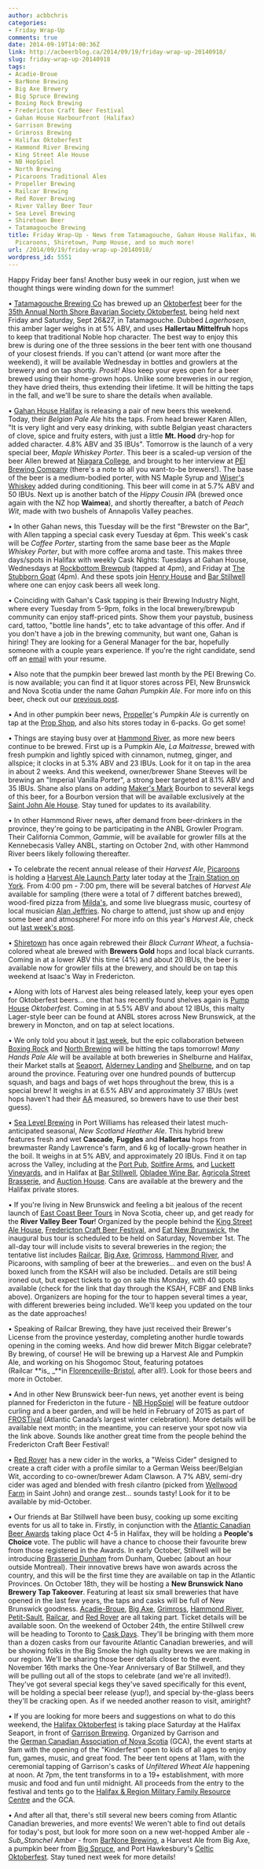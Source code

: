 ```yaml
---
author: acbbchris
categories:
- Friday Wrap-Up
comments: true
date: 2014-09-19T14:00:36Z
link: http://acbeerblog.ca/2014/09/19/friday-wrap-up-20140918/
slug: friday-wrap-up-20140918
tags:
- Acadie-Broue
- BarNone Brewing
- Big Axe Brewery
- Big Spruce Brewing
- Boxing Rock Brewing
- Fredericton Craft Beer Festival
- Gahan House Harbourfront (Halifax)
- Garrison Brewing
- Grimross Brewing
- Halifax Oktoberfest
- Hammond River Brewing
- King Street Ale House
- NB HopSpiel
- North Brewing
- Picaroons Traditional Ales
- Propeller Brewing
- Railcar Brewing
- Red Rover Brewing
- River Valley Beer Tour
- Sea Level Brewing
- Shiretown Beer
- Tatamagouche Brewing
title: Friday Wrap-Up - News from Tatamagouche, Gahan House Halifax, Hammond River,
  Picaroons, Shiretown, Pump House, and so much more!
url: /2014/09/19/friday-wrap-up-20140918/
wordpress_id: 5551
---
```


Happy Friday beer fans! Another busy week in our region, just when we thought things were winding down for the summer!

• [Tatamagouche Brewing Co](http://tatabrew.com/) has brewed up an [Oktoberfest](http://www.bjcp.org/2008styles/style03.php#1b) beer for the [35th Annual North Shore Bavarian Society Oktoberfest](http://nsoktoberfest.ca/), being held next Friday and Saturday, Sept 26&27, in Tatamagouche. Dubbed _Lagerhosen_, this amber lager weighs in at 5% ABV, and uses **Hallertau Mittelfruh** hops to keep that traditional Noble hop character. The best way to enjoy this brew is during one of the three sessions in the beer tent with one thousand of your closest friends. If you can't attend (or want more after the weekend), it will be available Wednesday in bottles and growlers at the brewery and on tap shortly. _Prosit!_ Also keep your eyes open for a beer brewed using their home-grown hops. Unlike some breweries in our region, they have dried theirs, thus extending their lifetime. It will be hitting the taps in the fall, and we'll be sure to share the details when available.

• [Gahan House Halifax](http://halifax.gahan.ca/) is releasing a pair of new beers this weekend. Today, their _Belgian Pale Ale_ hits the taps. From head brewer Karen Allen, "It is very light and very easy drinking, with subtle Belgian yeast characters of clove, spice and fruity esters, with just a little **Mt. Hood** dry-hop for added character. 4.8% ABV and 35 IBUs". Tomorrow is the launch of a very special beer, _Maple Whiskey Porter_. This beer is a scaled-up version of the beer Allen brewed at [Niagara College](http://www.firstdraft.ca/content/), and brought to her interview at [PEI Brewing Company](http://peibrewingcompany.com/) (there's a note to all you want-to-be brewers!). The base of the beer is a medium-bodied porter, with NS Maple Syrup and [Wiser's Whiskey](http://wisers.ca/?age-verified=ae8a200d6f) added during conditioning. This beer will come in at 5.7% ABV and 50 IBUs. Next up is another batch of the _Hippy Cousin IPA_ (brewed once again with the NZ hop **Waimea**), and shortly thereafter, a batch of _Peach Wit_, made with two bushels of Annapolis Valley peaches.

• In other Gahan news, this Tuesday will be the first "Brewster on the Bar", with Allen tapping a special cask every Tuesday at 6pm. This week's cask will be _Coffee Porter_, starting from the same base beer as the _Maple Whiskey Porter_, but with more coffee aroma and taste. This makes three days/spots in Halifax with weekly Cask Nights: Tuesdays at Gahan House, Wednesdays at [Rockbottom Brewpub](http://rockbottombrewpub.ca/) (tapped at 4pm), and Friday at [The Stubborn Goat](http://www.stubborngoat.ca/) (4pm). And these spots join [Henry House](http://henryhouse.ca/) and [Bar Stillwell](http://www.barstillwell.com/) where one can enjoy cask beers all week long.

• Coinciding with Gahan's Cask tapping is their Brewing Industry Night, where every Tuesday from 5-9pm, folks in the local brewery/brewpub community can enjoy staff-priced pints. Show them your paystub, business card, tattoo, "bottle line hands", etc to take advantage of this offer. And if you don't have a job in the brewing community, but want one, Gahan is hiring! They are looking for a General Manager for the bar, hopefully someone with a couple years experience. If you're the right candidate, send off an [email](mailto:jobs@murphyrestaurants.ca) with your resume.

• Also note that the pumpkin beer brewed last month by the PEI Brewing Co. is now available; you can find it at liquor stores across PEI, New Brunswick and Nova Scotia under the name _Gahan Pumpkin Ale_. For more info on this beer, check out our [previous post](http://atlanticcanadabeerblog.wordpress.com/2014/08/22/friday-wrap-up-20140822/).

• And in other pumpkin beer news, [Propeller](http://www.drinkpropeller.ca/)'s _Pumpkin Ale_ is currently on tap at the [Prop Shop](http://www.drinkpropeller.ca/content/prop_shop_cold_beer_store), and also hits stores today in 6-packs. Go get some!

• Things are staying busy over at [Hammond River](https://www.facebook.com/hammondriverbrewery), as more new beers continue to be brewed. First up is a Pumpkin Ale, _La Maitresse_, brewed with fresh pumpkin and lightly spiced with cinnamon, nutmeg, ginger, and allspice; it clocks in at 5.3% ABV and 23 IBUs. Look for it on tap in the area in about 2 weeks. And this weekend, owner/brewer Shane Steeves will be brewing an "Imperial Vanilla Porter", a strong beer targeted at 8.1% ABV and 35 IBUs. Shane also plans on adding [Maker's Mark](https://www.makersmark.com/) Bourbon to several kegs of this beer, for a Bourbon version that will be available exclusively at the [Saint John Ale House](http://www.saintjohnalehouse.com/). Stay tuned for updates to its availability.

• In other Hammond River news, after demand from beer-drinkers in the province, they're going to be participating in the ANBL Growler Program. Their California Common, _Gammie_, will be available for growler fills at the Kennebecasis Valley ANBL, starting on October 2nd, with other Hammond River beers likely following thereafter.

• To celebrate the recent annual release of their _Harvest Ale_, [Picaroons](https://www.facebook.com/picaroons) is holding a [Harvest Ale Launch Party](https://www.facebook.com/events/650582598372928/) later today at the [Train Station on York](http://www2.gnb.ca/content/gnb/en/contacts/dept_renderer.1.72.14063.11383.html). From 4:00 pm - 7:00 pm, there will be several batches of _Harvest Ale_ available for sampling (there were a total of 7 different batches brewed), wood-fired pizza from [Milda's](https://www.facebook.com/pages/Mildas-PizzasMore/102816963127706), and some live bluegrass music, courtesy of local musician [Alan Jeffries](http://alanjeffries.ca/). No charge to attend, just show up and enjoy some beer and atmosphere! For more info on this year's _Harvest Ale_, check out [last week's post](http://atlanticcanadabeerblog.wordpress.com/2014/09/12/friday-wrap-up-20140912/).

• [Shiretown](http://www.shiretownbeer.com/) has once again rebrewed their _Black Currant Wheat_, a fuchsia-colored wheat ale brewed with **Brewers Gold** hops and local black currants. Coming in at a lower ABV this time (4%) and about 20 IBUs, the beer is available now for growler fills at the brewery, and should be on tap this weekend at Isaac's Way in Fredericton.

• Along with lots of Harvest ales being released lately, keep your eyes open for Oktoberfest beers... one that has recently found shelves again is [Pump House](http://beer.pumphousebrewery.ca/) _Oktoberfest_. Coming in at 5.5% ABV and about 12 IBUs, this malty Lager-style beer can be found at ANBL stores across New Brunswick, at the brewery in Moncton, and on tap at select locations.

• We only told you about it [last week](http://atlanticcanadabeerblog.wordpress.com/2014/09/12/friday-wrap-up-20140912/), but the epic collaboration between [Boxing Rock](http://www.boxingrock.ca/) and [North Brewing](http://www.northbrewing.ca/) will be hitting the taps tomorrow! _Many Hands Pale Ale_ will be available at both breweries in Shelburne and Halifax, their Market stalls at [Seaport](http://www.halifaxfarmersmarket.com/), [Alderney Landing](http://www.alderneylanding.com/market/) and [Shelburne](http://www.shelburnensfarmersmarket.ca/), and on tap around the province. Featuring over one hundred pounds of buttercup squash, and bags and bags of wet hops throughout the brew, this is a special brew! It weighs in at 6.5% ABV and approximately 37 IBUs (wet hops haven't had their [AA](http://en.wikipedia.org/wiki/Alpha_acid#Bittering) measured, so brewers have to use their best guess).

• [Sea Level Brewing](http://www.sealevelbrewing.com/) in Port Williams has released their latest much-anticipated seasonal, _New Scotland Heather Ale_. This hybrid brew features fresh and wet **Cascade**, **Fuggles** and **Hallertau** hops from brewmaster Randy Lawrence's farm, and 6 kg of locally-grown heather in the boil. It weighs in at 5% ABV, and approximately 20 IBUs. Find it on tap across the Valley, including at the [Port Pub](http://www.theportpub.com/), [Spitfire Arms](http://www.spitfirearms.com/), and [Luckett Vineyards](http://www.luckettvineyards.com/cellar-door-dining), and in Halifax at [Bar Stillwell](http://www.barstillwell.com/), [Obladee Wine Bar](http://obladee.ca/), [Agricola Street Brasserie](http://agricolastreet.ca/), and [Auction House](http://auctionhousehalifax.com/). Cans are available at the brewery and the Halifax private stores.

• If you're living in New Brunswick and feeling a bit jealous of the recent launch of [East Coast Beer Tours](http://eastcoastbeertours.com/) in Nova Scotia, cheer up, and get ready for the **River Valley Beer Tour**! Organized by the people behind the [King Street Ale House](http://thekingstreetalehouse.ca/), [Fredericton Craft Beer Festival](http://www.frederictoncraftbeerfestival.com/), and [Eat New Brunswick](https://twitter.com/EatNewBrunswick), the inaugural bus tour is scheduled to be held on Saturday, November 1st. The all-day tour will include visits to several breweries in the region; the tentative list includes [Railcar](http://railcarbrewing.com/), [Big Axe](https://www.facebook.com/BigAxeBrewery), [Grimross](https://www.facebook.com/pages/Grimross-Brewing-Co/110264115801307), [Hammond River](https://www.facebook.com/hammondriverbrewery), and Picaroons, with sampling of beer at the breweries... and even on the bus! A boxed lunch from the KSAH will also be included. Details are still being ironed out, but expect tickets to go on sale this Monday, with 40 spots available (check for the link that day through the KSAH, FCBF and ENB links above). Organizers are hoping for the tour to happen several times a year, with different breweries being included. We'll keep you updated on the tour as the date approaches!

• Speaking of Railcar Brewing, they have just received their Brewer's License from the province yesterday, completing another hurdle towards opening in the coming weeks. And how did brewer Mitch Biggar celebrate? By brewing, of course! He will be brewing up a Harvest Ale and Pumpkin Ale, and working on his Shogomoc Stout, featuring potatoes (Railcar **is_ _**in [Florenceville-Bristol](http://www.florencevillebristol.ca/), after all!). Look for those beers and more in October.

• And in other New Brunswick beer-fun news, yet another event is being planned for Fredericton in the future - [NB HopSpiel](https://www.facebook.com/NBHopSpiel) will be feature outdoor curling and a beer garden, and will be held in February of 2015 as part of [FROSTival](http://www.tourismfredericton.ca/en/thingstodo/Frostival.asp) (Atlantic Canada’s largest winter celebration). More details will be available next month; in the meantime, you can reserve your spot now via the link above. Sounds like another great time from the people behind the Fredericton Craft Beer Festival!

• [Red Rover](http://www.redroverbrew.com/) has a new cider in the works, a "Weiss Cider" designed to create a craft cider with a profile similar to a German Weiss beer/Belgian Wit, according to co-owner/brewer Adam Clawson. A 7% ABV, semi-dry cider was aged and blended with fresh cilantro (picked from [Wellwood Farm](https://www.facebook.com/wellwoodfarm) in Saint John) and orange zest... sounds tasty! Look for it to be available by mid-October.

• Our friends at Bar Stillwell have been busy, cooking up some exciting events for us all to take in. Firstly, in conjunction with the [Atlantic Canadian Beer Awards](https://www.facebook.com/BeerAwardsAtlantic) taking place Oct 4-5 in Halifax, they will be holding a **People's Choice** vote. The public will have a chance to choose their favourite brew from those registered in the Awards.
In early October, Stillwell will be introducing [Brasserie Dunham](http://brasseriedunham.com/) from Dunham, Quebec (about an hour outside Montreal). Their innovative brews have won awards across the country, and this will be the first time they are available on tap in the Atlantic Provinces.
On October 18th, they will be hosting a **New Brunswick Nano Brewery Tap Takeover**. Featuring at least six small breweries that have opened in the last few years, the taps and casks will be full of New Brunswick goodness. [Acadie-Broue](https://www.facebook.com/pages/Acadie-Broue/176759632361301), [Big Axe](https://www.facebook.com/BigAxeBrewery), [Grimross](https://www.facebook.com/pages/Grimross-Brewing-Co/110264115801307), [Hammond River](https://www.facebook.com/hammondriverbrewery), [Petit-Sault](http://petitsault.com/en/), [Railcar](http://railcarbrewing.com/), and [Red Rover](http://www.redroverbrew.com/) are all taking part. Ticket details will be available soon.
On the weekend of October 24th, the entire Stillwell crew will be heading to Toronto to [Cask Days](http://www.caskdays.com/). They'll be bringing with them more than a dozen casks from our favourite Atlantic Canadian breweries, and will be showing folks in the Big Smoke the high quality brews we are making in our region. We'll be sharing those beer details closer to the event.
November 16th marks the One-Year Anniversary of Bar Stillwell, and they will be pulling out all of the stops to celebrate (and we're all invited!). They've got several special kegs they've saved specifically for this event, will be holding a special beer release (yup!), and special by-the-glass beers they'll be cracking open. As if we needed another reason to visit, amiright?

• If you are looking for more beers and suggestions on what to do this weekend, the [Halifax Oktoberfest](http://hfxoktoberfest.ca/) is taking place Saturday at the Halifax Seaport, in front of [Garrison Brewing](http://www.garrisonbrewing.com/). Organized by Garrison and the [German Canadian Association of Nova Scotia](http://www.germancanadianassociation.ca/) (GCA), the event starts at 9am with the opening of the "Kinderfest" open to kids of all ages to enjoy fun, games, music, and great food. The beer tent opens at 11am, with the ceremonial tapping of Garrison's casks of _Unfiltered Wheat Ale_ happening at noon. At 7pm, the tent transforms in to a 19+ establishment, with more music and food and fun until midnight. All proceeds from the entry to the festival and tents go to the [Halifax & Region Military Family Resource Centre](http://www.halifaxmfrc.ca/) and the GCA.

• And after all that, there's still several new beers coming from Atlantic Canadian breweries, and more events! We weren't able to find out details for today's post, but look for more soon on a new wet-hopped Amber ale - _Sub_Stanchel Amber_ - from [BarNone Brewing](https://www.facebook.com/BarNone.Brewing), a Harvest Ale from Big Axe, a pumpkin beer from [Big Spruce](http://www.bigspruce.ca/), and Port Hawkesbury's [Celtic Oktoberfest](http://celticoktoberfest.ca/). Stay tuned next week for more details!
